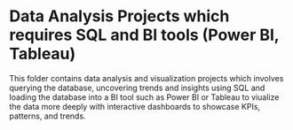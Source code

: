 # Data Analysis Projects which requires SQL and BI tools (Power BI, Tableau)

This folder contains data analysis and visualization projects which involves querying the database, uncovering trends and insights using SQL and loading the database into a BI tool such as Power BI or Tableau to viualize the data more deeply with interactive dashboards to showcase KPIs, patterns, and trends.
